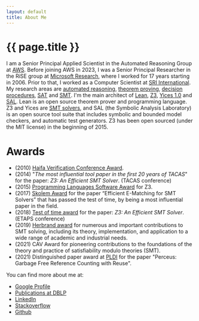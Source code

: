 ```yaml
---
layout: default
title: About Me
---
```


{{ page.title }}
================

I am a Senior Principal Applied Scientist in the Automated Reasoning Group at [AWS](https://aws.amazon.com/). Before joining AWS in 2023, I was a Senior Principal Researcher in the RiSE group at [Microsoft Research](http://research.microsoft.com), where I worked for 17 years starting in 2006. Prior to that, I worked as a Computer Scientist at [SRI International](http://www.csl.sri.com/). My research areas are [automated reasoning](http://en.wikipedia.org/wiki/Automated_reasoning), [theorem proving](http://en.wikipedia.org/wiki/Theorem_proving), [decision procedures](http://en.wikipedia.org/wiki/Decision_procedure), [SAT](http://en.wikipedia.org/wiki/Boolean_satisfiability_problem) and [SMT](http://en.wikipedia.org/wiki/Satisfiability_Modulo_Theories).
I'm the main architect of [Lean](https://github.com/leanprover/lean),  [Z3](https://github.com/Z3Prover/z3), [Yices 1.0](http://yices.csl.sri.com/) and
[SAL](http://sal.csl.sri.com). Lean is an open source theorem prover and programming language. Z3 and Yices are [SMT solvers](http://en.wikipedia.org/wiki/Satisfiability_Modulo_Theories), and SAL (the Symbolic Analysis Laboratory) is an open source tool suite that includes symbolic and bounded model checkers, and automatic test generators. Z3 has been open sourced (under the MIT license) in the beginning of 2015.

Awards
======

- (2010) [Haifa Verification Conference Award](https://www.research.ibm.com/haifa/conferences/hvc2010/award.shtml).
- (2014) "_The most influential tool paper in the first 20 years of TACAS_" for the paper: _Z3: An Efficient SMT Solver_. (TACAS conference)
- (2015) [Programming Languages Software Award](https://www.sigplan.org/Awards/Software/) for Z3.
- (2017) [Skolem Award](http://www.cadeinc.org/Skolem-Award) for the paper “Efficient E-Matching for SMT Solvers” that has passed the test of time, by being a most influential paper in the field.
- (2018) [Test of time award](https://conf.researchr.org/attending/etaps-2019/etaps-test-of-time-award) for the paper: _Z3: An Efficient SMT Solver_. (ETAPS conference)
- (2019) [Herbrand award](http://www.cadeinc.org/Herbrand-Award) for numerous and important contributions to SMT solving, including its theory, implementation, and application to a wide range of academic and industrial needs.
- (2021) CAV Award for pioneering contributions to the foundations of the theory and practice of satisfiability modulo theories (SMT).
- (2021) Distinguished paper award at [PLDI](https://pldi21.sigplan.org/track/pldi-2021-papers) for the paper "Perceus: Garbage Free Reference Counting with Reuse".


You can find more about me at:

- [Google Profile](http://scholar.google.com/citations?user=CwazDKgAAAAJ&amp;hl=en)
- [Publications at DBLP](http://www.informatik.uni-trier.de/~ley/db/indices/a-tree/m/Moura:Leonardo_Mendon=ccedil=a_de.html)
- [LinkedIn](https://www.linkedin.com/in/leonardo-de-moura-26a27b5/)
- [Stackoverflow](http://stackoverflow.com/users/841416/leonardo-de-moura)
- [Github](https://github.com/leodemoura)
